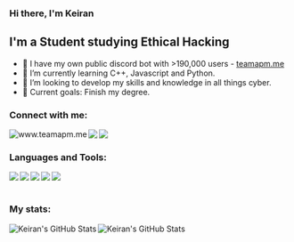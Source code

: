 ### Hi there, I'm Keiran
## I'm a Student studying Ethical Hacking

- 🔭 I have my own public discord bot with >190,000 users - [teamapm.me][website]
- 🌱 I’m currently learning C++, Javascript and Python.
- 👯 I’m looking to develop my skills and knowledge in all things cyber.
- 🥅 Current goals: Finish my degree.

### Connect with me:

[<img align="left" alt="www.teamapm.me" src="https://img.shields.io/badge/TeamAPM-%237289DA.svg?style=for-the-badge&logo=discord&logoColor=white"></img>][website]
[<img align="left" src="https://img.shields.io/badge/Keiran1712-%231DA1F2.svg?style=for-the-badge&logo=Twitter&logoColor=white"></img>][twitter]
[<img align="left" src="https://img.shields.io/badge/linkedin-%230077B5.svg?style=for-the-badge&logo=linkedin&logoColor=white"></img>][linkedin]


<br />

### Languages and Tools:

<img align="left" src="https://img.shields.io/badge/python-3670A0?style=for-the-badge&logo=python&logoColor=white" />
<img align="left" src="https://img.shields.io/badge/c++-%2300599C.svg?style=for-the-badge&logo=c%2B%2B&logoColor=white" />
<img align="left" src="https://img.shields.io/badge/MongoDB-%234ea94b.svg?style=for-the-badge&logo=mongodb&logoColor=white" />
<img align="left" src="https://img.shields.io/badge/git-%23F05033.svg?style=for-the-badge&logo=git&logoColor=white" />
<img align="left" src="https://img.shields.io/badge/javascript-%23323330.svg?style=for-the-badge&logo=javascript&logoColor=%23F7DF1E"></img>

<br />
<br />

### My stats: 

  <img align="left" alt="Keiran's GitHub Stats" src="https://github-readme-stats-keiran.vercel.app/api?username=FX1-7&show_icons=true&theme=dracula" />
  <img align="left" alt="Keiran's GitHub Stats" src="https://github-readme-stats-keiran.vercel.app/api/top-langs/?username=FX1-7&show_icons=true&theme=dracula" />
  
[website]: https://www.teamapm.me/
[twitter]: https://twitter.com/Keiran1712
[linkedin]: https://www.linkedin.com/in/keiran-osullivan/
